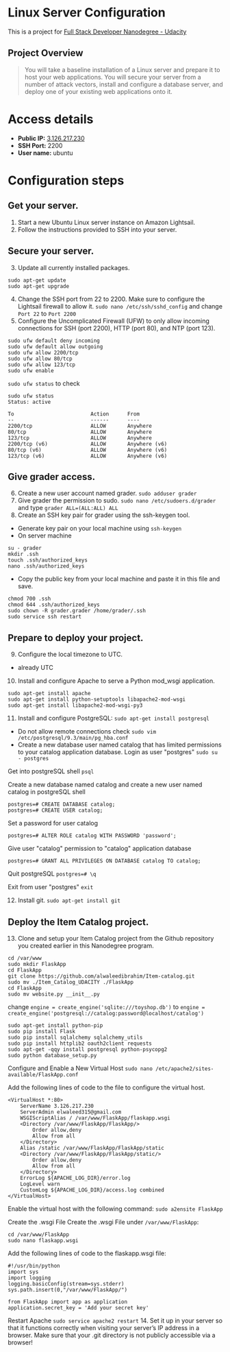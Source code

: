 # Linux Server Configuration

This is a project for [Full Stack Developer Nanodegree - Udacity](https://www.udacity.com/course/full-stack-web-developer-nanodegree--nd0044)
## Project Overview
> You will take a baseline installation of a Linux server and prepare it to host your web applications. You will secure your server from a number of attack vectors, install and configure a database server, and deploy one of your existing web applications onto it.

# Access details 
- **Public IP:** [3.126.217.230](http://3.126.217.230)
- **SSH Port:** 2200
- **User name:** ubuntu

# Configuration steps
## Get your server.
1. Start a new Ubuntu Linux server instance on Amazon Lightsail.
2. Follow the instructions provided to SSH into your server.

## Secure your server.
3. Update all currently installed packages.
```
sudo apt-get update
sudo apt-get upgrade
```
4. Change the SSH port from 22 to 2200. Make sure to configure the Lightsail firewall to allow it.
`sudo nano /etc/ssh/sshd_config` and change `Port 22` to `Port 2200`
5. Configure the Uncomplicated Firewall (UFW) to only allow incoming connections for SSH (port 2200), HTTP (port 80), and NTP (port 123).
```
sudo ufw default deny incoming
sudo ufw default allow outgoing
sudo ufw allow 2200/tcp
sudo ufw allow 80/tcp
sudo ufw allow 123/tcp
sudo ufw enable
```

`sudo ufw status` to check
```
sudo ufw status
Status: active

To                         Action      From
--                         ------      ----
2200/tcp                   ALLOW       Anywhere                  
80/tcp                     ALLOW       Anywhere                  
123/tcp                    ALLOW       Anywhere                  
2200/tcp (v6)              ALLOW       Anywhere (v6)             
80/tcp (v6)                ALLOW       Anywhere (v6)             
123/tcp (v6)               ALLOW       Anywhere (v6) 
```

## Give grader access.
6. Create a new user account named grader.
`sudo adduser grader`
7. Give grader the permission to sudo.
`sudo nano /etc/sudoers.d/grader` and type `grader ALL=(ALL:ALL) ALL`
8. Create an SSH key pair for grader using the ssh-keygen tool.
- Generate key pair on your local machine using `ssh-keygen`
- On server machine
```
su - grader
mkdir .ssh
touch .ssh/authorized_keys
nano .ssh/authorized_keys
```
- Copy the public key from your local machine and paste it in this file and save.
```
chmod 700 .ssh
chmod 644 .ssh/authorized_keys
sudo chown -R grader.grader /home/grader/.ssh
sudo service ssh restart
```

## Prepare to deploy your project.
9. Configure the local timezone to UTC.
- already UTC
10. Install and configure Apache to serve a Python mod_wsgi application.
```
sudo apt-get install apache
sudo apt-get install python-setuptools libapache2-mod-wsgi
sudo apt-get install libapache2-mod-wsgi-py3
```
11. Install and configure PostgreSQL:
`sudo apt-get install postgresql`
  - Do not allow remote connections
  check `sudo vim /etc/postgresql/9.3/main/pg_hba.conf`
  - Create a new database user named catalog that has limited permissions to your catalog application database.
  Login as user "postgres" `sudo su - postgres`

Get into postgreSQL shell `psql`

Create a new database named catalog and create a new user named catalog in postgreSQL shell
```
postgres=# CREATE DATABASE catalog;
postgres=# CREATE USER catalog;
```
Set a password for user catalog
```
postgres=# ALTER ROLE catalog WITH PASSWORD 'password';
```
Give user "catalog" permission to "catalog" application database
```
postgres=# GRANT ALL PRIVILEGES ON DATABASE catalog TO catalog;
```
Quit postgreSQL `postgres=# \q`

Exit from user "postgres" `exit`

12. Install git.
`sudo apt-get install git`

## Deploy the Item Catalog project.
13. Clone and setup your Item Catalog project from the Github repository you created earlier in this Nanodegree program.
```
cd /var/www
sudo mkdir FlaskApp
cd FlaskApp
git clone https://github.com/alwaleedibrahim/Item-catalog.git
sudo mv ./Item_Catalog_UDACITY ./FlaskApp
cd FlaskApp
sudo mv website.py __init__.py
```
change `engine = create_engine('sqlite:///toyshop.db')` to 
`engine = create_engine('postgresql://catalog:password@localhost/catalog')`
```
sudo apt-get install python-pip
sudo pip install Flask
sudo pip install sqlalchemy sqlalchemy_utils
sudo pip install httplib2 oauth2client requests
sudo apt-get -qqy install postgresql python-psycopg2
sudo python database_setup.py
```

Configure and Enable a New Virtual Host
`sudo nano /etc/apache2/sites-available/FlaskApp.conf`

Add the following lines of code to the file to configure the virtual host.
```
<VirtualHost *:80>
	ServerName 3.126.217.230
	ServerAdmin elwaleed315@gmail.com
	WSGIScriptAlias / /var/www/FlaskApp/flaskapp.wsgi
	<Directory /var/www/FlaskApp/FlaskApp/>
		Order allow,deny
		Allow from all
	</Directory>
	Alias /static /var/www/FlaskApp/FlaskApp/static
	<Directory /var/www/FlaskApp/FlaskApp/static/>
		Order allow,deny
		Allow from all
	</Directory>
	ErrorLog ${APACHE_LOG_DIR}/error.log
	LogLevel warn
	CustomLog ${APACHE_LOG_DIR}/access.log combined
</VirtualHost>
```
Enable the virtual host with the following command: `sudo a2ensite FlaskApp`

Create the .wsgi File
Create the .wsgi File under `/var/www/FlaskApp`:
```
cd /var/www/FlaskApp
sudo nano flaskapp.wsgi 
```
Add the following lines of code to the flaskapp.wsgi file:
```
#!/usr/bin/python
import sys
import logging
logging.basicConfig(stream=sys.stderr)
sys.path.insert(0,"/var/www/FlaskApp/")

from FlaskApp import app as application
application.secret_key = 'Add your secret key'
```
Restart Apache
`sudo service apache2 restart`
14. Set it up in your server so that it functions correctly when visiting your server’s IP address in a browser. Make sure that your .git directory is not publicly accessible via a browser!

